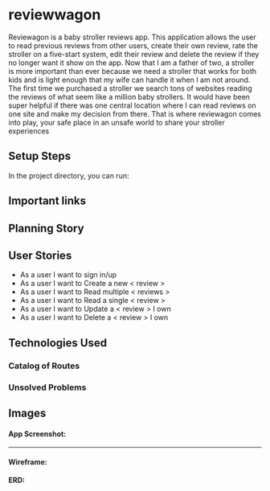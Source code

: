 # reviewwagon

Reviewagon is a baby stroller reviews app. This application allows the user to read previous reviews from other users, create their own review, rate the stroller on a five-start system, edit their review and delete the review if they no longer want it show on the app. Now that I am a father of two, a stroller is more important than ever because we need a stroller that works for both kids and is light enough that my wife can handle it when I am not around. The first time we purchased a stroller we search tons of websites reading the reviews of  what seem like a million baby strollers. It would have been super helpful if there was one central location where I can read reviews on one site and make my decision from there. That is where reviewagon comes into play, your safe place in an unsafe world to share your stroller experiences

## Setup Steps

In the project directory, you can run:

## Important links



## Planning Story



## User Stories

- As a user I want to sign in/up
- As a user I want to Create a new < review >
- As a user I want to Read multiple < reviews >
- As a user I want to Read a single < review >
- As a user I want to Update a < review > I own
- As a user I want to Delete a < review > I own

## Technologies Used



### Catalog of Routes



### Unsolved Problems


## Images

#### App Screenshot:

---

#### Wireframe:

#### ERD:
